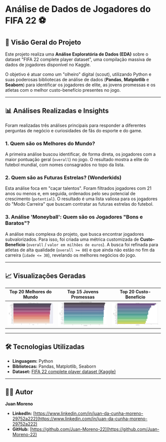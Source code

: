 # Análise de Dados de Jogadores do FIFA 22 ⚽


## 📖 Visão Geral do Projeto

Este projeto realiza uma **Análise Exploratória de Dados (EDA)** sobre o dataset "FIFA 22 complete player dataset", uma compilação massiva de dados de jogadores disponível no Kaggle.

O objetivo é atuar como um "olheiro" digital (scout), utilizando Python e suas poderosas bibliotecas de análise de dados (**Pandas**, **Matplotlib** e **Seaborn**) para identificar os jogadores de elite, as jovens promessas e os atletas com o melhor custo-benefício presentes no jogo.

---

## 📊 Análises Realizadas e Insights

Foram realizadas três análises principais para responder a diferentes perguntas de negócio e curiosidades de fãs do esporte e do game.

### 1. Quem são os Melhores do Mundo?
A primeira análise buscou identificar, de forma direta, os jogadores com a maior pontuação geral (`overall`) no jogo. O resultado mostra a elite do futebol mundial, com nomes consagrados no topo da lista.

### 2. Quem são as Futuras Estrelas? (Wonderkids)
Esta análise foca em "caçar talentos". Foram filtrados jogadores com 21 anos ou menos e, em seguida, ordenados pelo seu potencial de crescimento (`potential`). O resultado é uma lista valiosa para os jogadores do "Modo Carreira" que buscam contratar as futuras estrelas do futebol.

### 3. Análise 'Moneyball': Quem são os Jogadores "Bons e Baratos"?
A análise mais complexa do projeto, que busca encontrar jogadores subvalorizados. Para isso, foi criada uma métrica customizada de **Custo-Benefício** (`overall` / `valor em milhões de euros`). A busca foi refinada para atletas de alta qualidade (`overall >= 80`) e que ainda não estão no fim da carreira (`idade <= 30`), revelando os melhores negócios do jogo.

---

## 📈 Visualizações Geradas

| Top 20 Melhores do Mundo | Top 15 Jovens Promessas | Top 20 Custo-Benefício |
| :---: | :---: | :---: |
| ![Top 20 Overall](images/grafico_top_overall.png) | ![Top 15 Wonderkids](images/Top15_promessas.png) | ![Top 20 Custo-Benefício](images/Bom_barato.png) |

---

## 🛠️ Tecnologias Utilizadas

* **Linguagem:** Python
* **Bibliotecas:** Pandas, Matplotlib, Seaborn
* **Dataset:** [FIFA 22 complete player dataset (Kaggle)](https://www.kaggle.com/datasets/stefanoleone992/fifa-22-complete-player-dataset)

---

## 👨‍💻 Autor

**Juan Moreno**

* **LinkedIn:** [https://www.linkedin.com/in/juan-da-cunha-moreno-29752a222](https://www.linkedin.com/in/juan-da-cunha-moreno-29752a222)
* **GitHub:** [https://github.com/Juan-Moreno-22](https://github.com/Juan-Moreno-22)